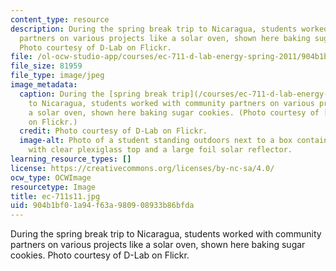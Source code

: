 ```yaml
---
content_type: resource
description: During the spring break trip to Nicaragua, students worked with community
  partners on various projects like a solar oven, shown here baking sugar cookies.
  Photo courtesy of D-Lab on Flickr.
file: /ol-ocw-studio-app/courses/ec-711-d-lab-energy-spring-2011/904b1bf01a94f63a980908933b86bfda_ec-711s11.jpg
file_size: 81959
file_type: image/jpeg
image_metadata:
  caption: During the [spring break trip](/courses/ec-711-d-lab-energy-spring-2011/video_galleries/week-8-nicaragua-trip)
    to Nicaragua, students worked with community partners on various projects like
    a solar oven, shown here baking sugar cookies. (Photo courtesy of [D-Lab](http://www.flickr.com/photos/d-lab/5576006598)
    on Flickr.)
  credit: Photo courtesy of D-Lab on Flickr.
  image-alt: Photo of a student standing outdoors next to a box containing cookies,
    with clear plexiglass top and a large foil solar reflector.
learning_resource_types: []
license: https://creativecommons.org/licenses/by-nc-sa/4.0/
ocw_type: OCWImage
resourcetype: Image
title: ec-711s11.jpg
uid: 904b1bf0-1a94-f63a-9809-08933b86bfda
---
```

During the spring break trip to Nicaragua, students worked with community partners on various projects like a solar oven, shown here baking sugar cookies. Photo courtesy of D-Lab on Flickr.